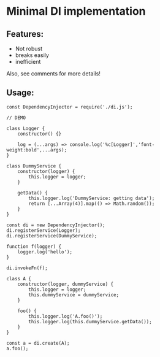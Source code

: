# Minimal DI implementation

## Features:
* Not robust
* breaks easily
* inefficient

Also, see comments for more details!

## Usage:

```
const DependencyInjector = require('./di.js');

// DEMO

class Logger {
	constructor() {}

	log = (...args) => console.log('%c[Logger]','font-weight:bold',...args);
}

class DummyService {
	constructor(logger) {
		this.logger = logger;
	}

	getData() {
		this.logger.log('DummyService: getting data');
		return [...Array(4)].map(() => Math.random());
	}
}

const di = new DependencyInjector();
di.registerService(Logger);
di.registerService(DummyService);

function f(logger) {
	logger.log('hello');
}

di.invokeFn(f);

class A {
	constructor(logger, dummyService) {
		this.logger = logger;
		this.dummyService = dummyService;
	}

	foo() {
		this.logger.log('A.foo()');
		this.logger.log(this.dummyService.getData());
	}
}

const a = di.create(A);
a.foo();
```

